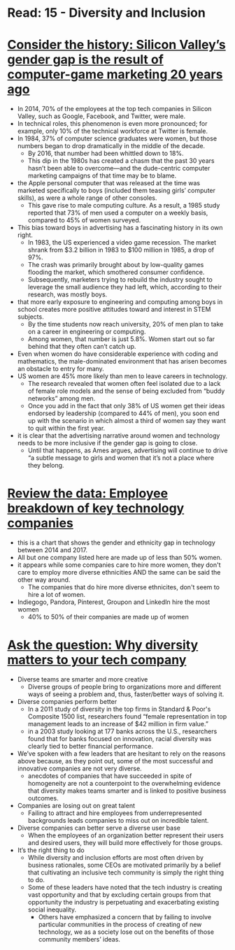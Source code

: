 # Read: 15 - Diversity and Inclusion

# [Consider the history: Silicon Valley’s gender gap is the result of computer-game marketing 20 years ago](https://qz.com/911737/silicon-valleys-gender-gap-is-the-result-of-computer-game-marketing-20-years-ago/)
- In 2014, 70% of the employees at the top tech companies in Silicon Valley, such as Google, Facebook, and Twitter, were male. 
- In technical roles, this phenomenon is even more pronounced; for example, only 10% of the technical workforce at Twitter is female.
- In 1984, 37% of computer science graduates were women, but those numbers began to drop dramatically in the middle of the decade. 
  - By 2016, that number had been whittled down to 18%. 
  - This dip in the 1980s has created a chasm that the past 30 years hasn’t been able to overcome—and the dude-centric computer marketing campaigns of that time may be to blame.
- the Apple personal computer that was released at the time was marketed specifically to boys (included them teasing girls’ computer skills), as were a whole range of other consoles. 
  - This gave rise to male computing culture. As a result, a 1985 study reported that 73% of men used a computer on a weekly basis, compared to 45% of women surveyed.
- This bias toward boys in advertising has a fascinating history in its own right. 
  - In 1983, the US experienced a video game recession. The market shrank from $3.2 billion in 1983 to $100 million in 1985, a drop of 97%. 
  - The crash was primarily brought about by low-quality games flooding the market, which smothered consumer confidence. 
  - Subsequently, marketers trying to rebuild the industry sought to leverage the small audience they had left, which, according to their research, was mostly boys.
- that more early exposure to engineering and computing among boys in school creates more positive attitudes toward and interest in STEM subjects. 
  - By the time students now reach university, 20% of men plan to take on a career in engineering or computing. 
  - Among women, that number is just 5.8%. Women start out so far behind that they often can’t catch up.
- Even when women do have considerable experience with coding and mathematics, the male-dominated environment that has arisen becomes an obstacle to entry for many.
- US women are 45% more likely than men to leave careers in technology. 
  - The research revealed that women often feel isolated due to a lack of female role models and the sense of being excluded from “buddy networks” among men. 
  - Once you add in the fact that only 38% of US women get their ideas endorsed by leadership (compared to 44% of men), you soon end up with the scenario in which almost a third of women say they want to quit within the first year.
- it is clear that the advertising narrative around women and technology needs to be more inclusive if the gender gap is going to close. 
  - Until that happens, as Ames argues, advertising will continue to drive “a subtle message to girls and women that it’s not a place where they belong.

# [Review the data: Employee breakdown of key technology companies](https://informationisbeautiful.net/visualizations/diversity-in-tech/)
- this is a chart that shows the gender and ethnicity gap in technology between 2014 and 2017.
- All but one company listed here are made up of less than 50% women.
- it appears while some companies care to hire more women, they don't care to employ more diverse ethnicities AND the same can be said the other way around. 
  - The companies that do hire more diverse ethnicites, don't seem to hire a lot of women. 
- Indiegogo, Pandora, Pinterest, Groupon and LinkedIn hire the most women
  - 40% to 50% of their companies are made up of women

# [Ask the question: Why diversity matters to your tech company](https://www.usatoday.com/story/tech/columnist/2015/07/21/why-diversity-matters-your-tech-company/30419871/)
- Diverse teams are smarter and more creative 
  - Diverse groups of people bring to organizations more and different ways of seeing a problem and, thus, faster/better ways of solving it.
- Diverse companies perform better
  - In a 2011 study of diversity in the top firms in Standard & Poor's Composite 1500 list, researchers found “female representation in top management leads to an increase of $42 million in firm value.”
  - in a 2003 study looking at 177 banks across the U.S., researchers found that for banks focused on innovation, racial diversity was clearly tied to better financial performance. 
- We’ve spoken with a few leaders that are hesitant to rely on the reasons above because, as they point out, some of the most successful and innovative companies are not very diverse. 
  - anecdotes of companies that have succeeded in spite of homogeneity are not a counterpoint to the overwhelming evidence that diversity makes teams smarter and is linked to positive business outcomes.  
- Companies are losing out on great talent 
  - Failing to attract and hire employees from underrepresented backgrounds leads companies to miss out on incredible talent.
- Diverse companies can better serve a diverse user base 
  - When the employees of an organization better represent their users and desired users, they will build more effectively for those groups.
- It’s the right thing to do 
  - While diversity and inclusion efforts are most often driven by business rationales, some CEOs are motivated primarily by a belief that cultivating an inclusive tech community is simply the right thing to do.
  - Some of these leaders have noted that the tech industry is creating vast opportunity and that by excluding certain groups from that opportunity the industry is perpetuating and exacerbating existing social inequality. 
    - Others have emphasized a concern that by failing to involve particular communities in the process of creating of new technology, we as a society lose out on the benefits of those community members’ ideas. 
  